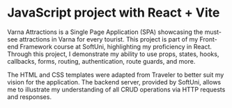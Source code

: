 # JavaScript project with React + Vite

Varna Attractions is a Single Page Application (SPA) showcasing the must-see attractions in Varna for every tourist. This project is part of my Front-end Framework course at SoftUni, highlighting my proficiency in React. Through this project, I demonstrate my ability to use props, states, hooks, callbacks, forms, routing, authentication, route guards, and more.

The HTML and CSS templates were adapted from Traveler to better suit my vision for the application. The backend server, provided by SoftUni, allows me to illustrate my understanding of all CRUD operations via HTTP requests and responses.
